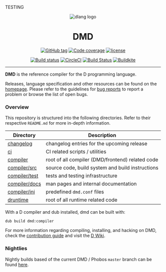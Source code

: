 TESTING
<div align="center">

![dlang logo](https://dlang.org/images/dlogo.png)
# DMD
[![GitHub tag](https://img.shields.io/github/tag-date/dlang/dmd.svg?maxAge=86400&style=flat)](https://github.com/dlang/dmd/releases)
[![Code coverage](https://img.shields.io/codecov/c/github/dlang/dmd.svg?maxAge=86400&style=flat)](https://codecov.io/gh/dlang/dmd)
[![license](https://img.shields.io/github/license/dlang/dmd.svg?style=flat)](https://github.com/dlang/dmd/blob/master/LICENSE.txt)

[![Build status](https://img.shields.io/cirrus/github/dlang/dmd/master?label=Cirrus%20CI&logo=Cirrus%20CI)](https://cirrus-ci.com/github/dlang/dmd/master)
[![CircleCI](https://img.shields.io/circleci/project/github/dlang/dmd/master.svg?style=flat&label=circleci&logo=circleci)](https://circleci.com/gh/dlang/dmd/tree/master)
[![Build Status](https://dev.azure.com/dlanguage/dmd/_apis/build/status/Azure%20pipelines?branchName=master)](https://dev.azure.com/dlanguage/dmd/_build/latest?definitionId=1&branchName=master)
[![Buildkite](https://img.shields.io/buildkite/01239dde8424d69809d08769015bbdb9b90d05082e534d2f82/master.svg?style=flat&logo=dependabot&label=buildkite)](https://buildkite.com/dlang/dmd)
</div>

---
**DMD** is the reference compiler for the D programming language.

Releases, language specification and other resources can be found on the [homepage](https://dlang.org).
Please refer to the guidelines for [bug reports](CONTRIBUTING.md#reporting-bugs) to
report a problem or browse the list of open bugs.

### Overview

This repository is structured into the following directories.
Refer to their respective `README.md` for more in-depth information.

| Directory                            | Description                                       |
|--------------------------------------|---------------------------------------------------|
| [changelog](changelog)               | changelog entries for the upcoming release        |
| [ci](ci)                             | CI related scripts / utilities                    |
| [compiler](compiler)                 | root of all compiler (DMD/frontend) related code  |
| [compiler/src](compiler/src)         | source code, build system and build instructions  |
| [compiler/test](compiler/test)       | tests and testing infrastructure                  |
| [compiler/docs](compiler/docs)       | man pages and internal documentation              |
| [compiler/ini](compiler/ini)         | predefined `dmd.conf` files                       |
| [druntime](druntime)                 | root of all runtime related code                  |

With a D compiler and dub installed, dmd can be built with:

```
dub build dmd:compiler
```

For more information regarding compiling, installing, and
hacking on DMD, check the [contribution guide](CONTRIBUTING.md) and
visit the [D Wiki](https://wiki.dlang.org/DMD).

### Nightlies

Nightly builds based of the current DMD / Phobos `master` branch
can be found [here](https://github.com/dlang/dmd/releases/tag/nightly).
